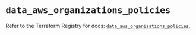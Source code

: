 # `data_aws_organizations_policies`

Refer to the Terraform Registry for docs: [`data_aws_organizations_policies`](https://registry.terraform.io/providers/hashicorp/aws/6.9.0/docs/data-sources/organizations_policies).
